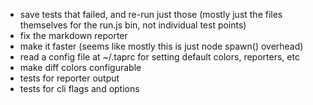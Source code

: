 - save tests that failed, and re-run just those (mostly just the files
  themselves for the run.js bin, not individual test points)
- fix the markdown reporter
- make it faster (seems like mostly this is just node spawn() overhead)
- read a config file at ~/.taprc for setting default colors,
  reporters, etc
- make diff colors configurable
- tests for reporter output
- tests for cli flags and options
